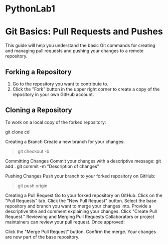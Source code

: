 # PythonLab1
# Git Basics: Pull Requests and Pushes

This guide will help you understand the basic Git commands for creating and managing pull requests and pushing your changes to a remote repository.

## Forking a Repository

1. Go to the repository you want to contribute to.
2. Click the "Fork" button in the upper right corner to create a copy of the repository in your own GitHub account.

## Cloning a Repository
To work on a local copy of the forked repository:

git clone <repository-url>
cd <repository-directory>

Creating a Branch
Create a new branch for your changes:
> git checkout -b <branch-name>

Committing Changes
Commit your changes with a descriptive message:
git add .
git commit -m "Description of changes"

Pushing Changes
Push your branch to your forked repository on GitHub:
> git push origin <branch-name>

Creating a Pull Request
Go to your forked repository on GitHub.
Click on the "Pull Requests" tab.
Click the "New Pull Request" button.
Select the base repository and branch you want to merge your changes into.
Provide a descriptive title and comment explaining your changes.
Click "Create Pull Request."
Reviewing and Merging Pull Requests
Collaborators or project maintainers can review your pull request. Once approved:

Click the "Merge Pull Request" button.
Confirm the merge.
Your changes are now part of the base repository.





